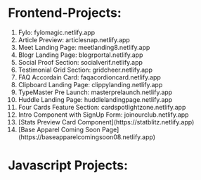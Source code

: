 # Frontend-Projects:

<ol>
  <li>Fylo: fylomagic.netlify.app</li>
  <li>Article Preview: articlesnap.netlify.app</li>
  <li>Meet Landing Page: meetlanding8.netlify.app</li>
  <li>Blogr Landing Page: blogrportal.netlify.app</li>
  <li>Social Proof Section: socialverif.netlify.app</li>
  <li>Testimonial Grid Section: gridcheer.netlify.app</li>
  <li>FAQ Accordain Card: faqacordioncard.netlify.app</li>
  <li>Clipboard Landing Page: clippylanding.netlify.app</li>
  <li>TypeMaster Pre Launch: masterprelaunch.netlify.app</li>
  <li>Huddle Landing Page: huddlelandingpage.netlify.app</li>
  <li>Four Cards Feature Section: cardspotlightzone.netlify.app</li>
  <li>Intro Component with SignUp Form: joinourclub.netlify.app</li>
  <li>[Stats Preview Card Component](https://statblitz.netlify.app)</li>
  <li> [Base Apparel Coming Soon Page](https://baseapparelcomingsoon08.netlify.app) </li>
</ol>


# Javascript Projects:
